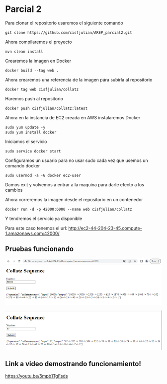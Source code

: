 # Parcial 2

Para clonar el repositorio usaremos el siguiente comando

```
git clone https://github.com/cisfjulian/AREP_parcial2.git
```

Ahora compilaremos el proyecto

```
mvn clean install
```

Crearemos la imagen en Docker

```
docker build --tag web .
```
Ahora crearemos una referencia de la imagen pára subirla al repositorio

```
docker tag web cisfjulian/collatz
```

Haremos push al repositorio

```
docker push cisfjulian/collatz:latest
```

Ahora en la instancia de EC2 creada en AWS instalaremos Docker

```
sudo yum update -y
sudo yum install docker
```

Iniciamos el servicio

```
sudo service docker start
```

Configuramos un usuario para no usar sudo cada vez que usemos un comando docker

```
sudo usermod -a -G docker ec2-user
```

Damos exit y volvemos a entrar a la maquina para darle efecto a los cambios

Ahora correremos la imagen desde el repositorio en un contenedor 

```
docker run -d -p 42000:6000 --name web cisfjulian/collatz
```

Y tendremos el servicio ya disponible

Para este caso tenemos el url: http://ec2-44-204-23-45.compute-1.amazonaws.com:42000/

## Pruebas funcionando 

![img.png](img/img.png)

![img_1.png](img/img_1.png)

## Link a video demostrando funcionamiento!

https://youtu.be/5mpb1TgFsds

